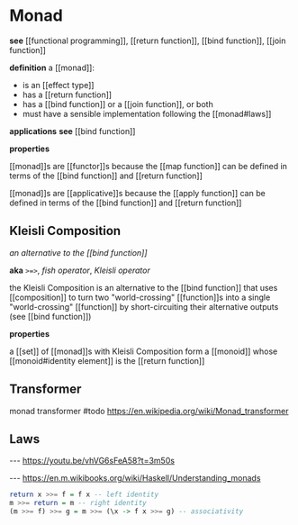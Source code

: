 # Monad

**see** [[functional programming]], [[return function]], [[bind function]], [[join function]]

**definition** a [[monad]]:

- is an [[effect type]]
- has a [[return function]]
- has a [[bind function]] or a [[join function]], or both
- must have a sensible implementation following the [[monad#laws]]

**applications** **see** [[bind function]]

**properties**

[[monad]]s are [[functor]]s because the [[map function]] can be defined in terms of the [[bind function]] and [[return function]]

[[monad]]s are [[applicative]]s because the [[apply function]] can be defined in terms of the [[bind function]] and [[return function]]

## Kleisli Composition

_an alternative to the [[bind function]]_

**aka** _`>=>`_, _fish operator_, _Kleisli operator_

the Kleisli Composition is an alternative to the [[bind function]] that uses [[composition]] to turn two "world-crossing" [[function]]s into a single "world-crossing" [[function]] by short-circuiting their alternative outputs (see [[bind function]])

**properties**

a [[set]] of [[monad]]s with Kleisli Composition form a [[monoid]] whose [[monoid#identity element]] is the [[return function]]

## Transformer

monad transformer #todo <https://en.wikipedia.org/wiki/Monad_transformer>

## Laws

--- <https://youtu.be/vhVG6sFeA58?t=3m50s>

--- <https://en.m.wikibooks.org/wiki/Haskell/Understanding_monads>

```haskell
return x >>= f = f x -- left identity
m >>= return = m -- right identity
(m >>= f) >>= g = m >>= (\x -> f x >>= g) -- associativity
```

